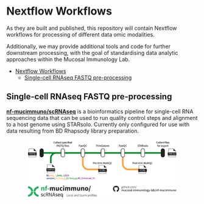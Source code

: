 # Nextflow Workflows

As they are built and published, this repository will contain Nextflow workflows for processing of different data omic modalities.

Additionally, we may provide additional tools and code for further downstream processing, with the goal of standardising data analytic approaches within the Mucosal Immunology Lab.

- [Nextflow Workflows](#nextflow-workflows)
  - [Single-cell RNAseq FASTQ pre-processing](#single-cell-rnaseq-fastq-pre-processing)


## Single-cell RNAseq FASTQ pre-processing

[**nf-mucimmuno/scRNAseq**](./scRNAseq/) is a bioinformatics pipeline for single-cell RNA sequencing data that can be used to run quality control steps and alignment to a host genome using STARsolo. Currently only configured for use with data resulting from BD Rhapsody library preparation.

<div align="center">
<img src="./assets/images/nf-mucimmuno_scRNAseq-01.png" width=80%>
</div>